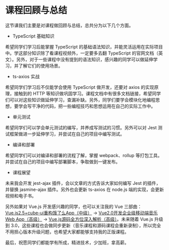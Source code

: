 # 课程回顾与总结

这节课我们主要是对课程做回顾与总结，总共分为以下几个方面。

- TypeScript 基础知识

希望同学们学习后能掌握 TypeScript 的基础语法知识，并能灵活运用在实际项目中。学这部分知识除了看课程视频外，一定要多去翻 TypeScript 的官网文档（英文）。另外，对于一些课程中没有提到的语法知识，感兴趣的同学可以做延伸学习，并了解它们的使用场景。

- ts-axios 实战

希望同学们学习后不仅能学会使用 TypeScript 做开发，还要对 axios 的实现原理，接触到的 HTTP 等知识做巩固学习。课程文档中有很多文档链接，希望同学们可以对这些知识做延伸学习，查漏补缺。另外，同学们要学会模块化地编程思想，要学会写干净的代码，把一些编程技巧和思想运用在自己的实际工作中。

- 单元测试

希望同学们可以学会单元测试的编写，并养成写测试的习惯。另外可以对 Jest 测试框架做进一步延伸学习，并尝试在自己的项目中编写测试。

- 编译和部署

希望同学们可以对编译和部署的流程了解，掌握 webpack、rollup 等打包工具。并尝试在自己的项目中编写部署脚本，争取做到一键发布。

- 课程展望

未来我会开发 jest-ajax 插件，会以文章的方式告诉大家如何编写 Jest 的插件，并替换 jasmine-ajax 插件。另外也会更新 ts-axios 在 node.js 端的实现，会更新视频和电子书。

另外如果对 Vue.js 开发感兴趣的同学，也可以关注我的 Vue 三部曲：[Vue.js2.5+cube-ui重构饿了么App（中级）](https://coding.imooc.com/class/74.html)   -> [Vue2.0开发企业级移动端音乐Web App（高级）](https://coding.imooc.com/class/107.html) -> [Vue.js源码全方位深入解析（高级）](https://coding.imooc.com/class/228.html)。未来随着 Vue.js 升级到 3.0，这些课程也会做同步更新（音乐课程和源码课程会重新录制），所以完全不用担心版本升级问题，也希望大家都能够支持我的正版课程。

最后，祝愿同学们都能学有所成，精进技术，少加班，拿高薪。
